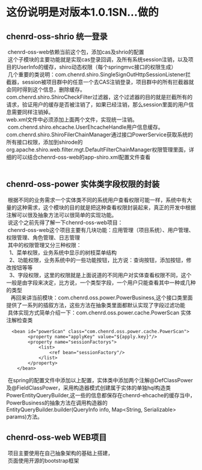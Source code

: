 # 这份说明是对版本1.0.1SN...做的

## chenrd-oss-shrio 统一登录
  chenrd-oss-web依赖当前这个包，添加cas及shrio的配置<br/>
  这个子模块的主要功能就是实现cas登录回调，及所有系统session注销，以及项目的UserInfo的缓存，shiro动态权限（每个springmvc接口的权限生成）<br/>
  几个重要的类说明：com.chenrd.shiro.SingleSignOutHttpSessionListener拦截器，session被项目群中的任意一个去CAS注销登录，项目群中的所有拦截器就会同时得到这个信息，删除缓存。<br/>
  com.chenrd.shiro.ShiroCheckFilter过滤器，这个过滤器的目的就是拦截所有的请求，验证用户的缓存是否被注销了，如果已经注销，那么session里面的用户信息需要同样注销掉。<br/>
  web.xml文件中必须添加上面两个文件，实现统一注销。<br/>
  com.chenrd.shiro.ehcache.UserEhcacheHandle用户信息缓存。<br/>
  com.chenrd.shiro.ShiroFilerChainManager通过接口PowerService获取系统的所有接口权限，添加到shirode的org.apache.shiro.web.filter.mgt.DefaultFilterChainManager权限管理里面，详细的可以结合chenrd-oss-web的app-shiro.xml配置文件查看<br/>
  
## chenrd-oss-power 实体类字段权限的封装
  根据不同的业务需求一个实体类不同的系统用户查看权限可能一样，系统中有大量的这种需求，这个模块的目的就是把这种查看权限封装起来，真正的开发中根据注解可以很及抽象方法可以很简单的实现功能。<br/>
  说这个之前先得了解一下chenrd-oss-web项目：<br/>
  chenrd-oss-web这个项目主要有几块功能：应用管理（项目系统）、用户管理、权限管理、角色管理、日志管理<br/>
  其中的权限管理又分三种权限：<br/>
    1、菜单权限，业务系统中显示的树枝菜单结构<br/>
    2、功能权限，业务系统中的一些功能按钮，比方说：查询按钮，添加按钮，修改按钮等等<br/>
    3、字段权限，这里的权限就是上面说道的不同用户对实体查看权限不同，这个一般是由字段来决定，比方说，一个类型字段，一个用户只能查看其中一种或几种的类型<br/>
  
  再回来讲当前模块：com.chenrd.oss.power.PowerBusiness,这个接口类里面提供了一系列的插叙方法，这些方法在抽象类里面都默认实现了字段过滤功能<br/>
  具体实现方式简单介绍一下：com.chenrd.oss.power.cache.PowerScan 实体注解检查类<br/>
  
      <bean id="powerScan" class="com.chenrd.oss.power.cache.PowerScan">
		    <property name="applyKey" value="${apply.key}"/>
		    <property name="sessionFactorys">
			    <list>
				    <ref bean="sessionFactory"/>
			    </list>
		    </property>
	    </bean>
     
  在spring的配置文件中添加以上配置，实体类中添加两个注解@DefClassPower及@FieldClassPower，采用构造器模式创建属于实体的单独hql构造类PowerEntityQueryBuilder,这一些的信息都保存在chenrd-ehcache的缓存当中，PowerBusiness的抽象方法在调用构造器的EntityQueryBuilder.builder(QueryInfo info, Map<String, Serializable> params)方法。<br/>
  
 ## chenrd-oss-web WEB项目
  项目主要使用在自己抽象架构的基础上搭建，<br/>
  页面使用开源的bootstrap框架<br/>
